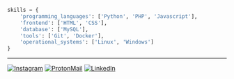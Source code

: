 ```py
skills = {
    'programming_languages': ['Python', 'PHP', 'Javascript'],
    'frontend': ['HTML', 'CSS'],
    'database': ['MySQL'],
    'tools': ['Git', 'Docker'],
    'operational_systems': ['Linux', 'Windows']
}
```
___

[![Instagram](https://img.shields.io/badge/-Instagram-%23E4405F?style=for-the-badge&logo=instagram&logoColor=white)](https://www.instagram.com/michelfviana/)
[![ProtonMail](https://img.shields.io/badge/ProtonMail-8B89CC?style=for-the-badge&logo=protonmail&logoColor=white)](mailto:contato.michel.fvc@proton.me)
[![LinkedIn](https://img.shields.io/badge/-LinkedIn-%230077B5?style=for-the-badge&logo=linkedin&logoColor=white)](https://www.linkedin.com/in/michel-ferreira-429b17225/)
